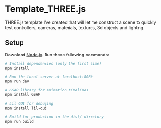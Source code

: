 # Template_THREE.js

THREE.js template I've created that will let me construct a scene to quickly test controllers, cameras, materials, textures, 3d objects and lighting.


## Setup
Download [Node.js](https://nodejs.org/en/download/).
Run these following commands:

``` bash
# Install dependencies (only the first time)
npm install

# Run the local server at localhost:8080
npm run dev

# GSAP library for animation timelines
npm install GSAP

# Lil GUI for debuging
npm install lil-gui

# Build for production in the dist/ directory
npm run build
```
